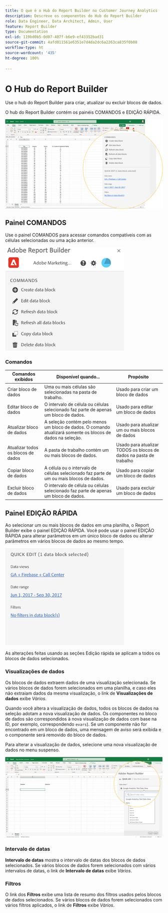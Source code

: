 ```yaml
---
title: O que é o Hub do Report Builder no Customer Journey Analytics
description: Descreve os componentes do Hub do Report Builder
role: Data Engineer, Data Architect, Admin, User
feature: Report Builder
type: Documentation
exl-id: 119bd0b5-0d07-407f-b6e9-ef43352bad31
source-git-commit: 4afd011561e6351e7d4da2dc6a2263ca835f0b08
workflow-type: ht
source-wordcount: '435'
ht-degree: 100%

---
```


# O Hub do Report Builder

Use o hub do Report Builder para criar, atualizar ou excluir blocos de dados.

O hub do Report Builder contém os painéis COMANDOS e EDIÇÃO RÁPIDA.

![](./assets/image13.png)

## Painel COMANDOS

Use o painel COMANDOS para acessar comandos compatíveis com as células selecionadas ou uma ação anterior.

![](./assets/hub1.png)

### Comandos

| Comandos exibidos | Disponível quando... | Propósito |
|------|------------------|--------|
| Criar bloco de dados | Uma ou mais células são selecionadas na pasta de trabalho. | Usado para criar um bloco de dados |
| Editar bloco de dados | O intervalo de célula ou células selecionado faz parte de apenas um bloco de dados. | Usado para editar um bloco de dados |
| Atualizar bloco de dados | A seleção contém pelo menos um bloco de dados. O comando atualizará somente os blocos de dados na seleção. | Usado para atualizar um ou mais blocos de dados |
| Atualizar todos os blocos de dados | A pasta de trabalho contém um ou mais blocos de dados. | Usado para atualizar TODOS os blocos de dados na pasta de trabalho |
| Copiar bloco de dados | A célula ou o intervalo de células selecionado faz parte de um ou mais blocos de dados. | Usado para copiar um bloco de dados |
| Excluir bloco de dados | O intervalo de célula ou células selecionado faz parte de apenas um bloco de dados. | Usado para excluir um bloco de dados |

## Painel EDIÇÃO RÁPIDA

Ao selecionar um ou mais blocos de dados em uma planilha, o Report Builder exibe o painel EDIÇÃO RÁPIDA. Você pode usar o painel EDIÇÃO RÁPIDA para alterar parâmetros em um único bloco de dados ou alterar parâmetros em vários blocos de dados ao mesmo tempo.

![](./assets/hub2.png)

As alterações feitas usando as seções Edição rápida se aplicam a todos os blocos de dados selecionados.

### Visualizações de dados

Os blocos de dados extraem dados de uma visualização selecionada. Se vários blocos de dados forem selecionados em uma planilha, e caso eles não extraiam dados da mesma visualização, o link de **Visualizações de dados** exibe *Vários*.

Quando você altera a visualização de dados, todos os blocos de dados na seleção adotam a nova visualização de dados. Os componentes no bloco de dados são correspondidos à nova visualização de dados com base na ID, por exemplo, correspondendo ```evars```). Se um componente não for encontrado em um bloco de dados, uma mensagem de aviso será exibida e o componente será removido do bloco de dados.

Para alterar a visualização de dados, selecione uma nova visualização de dados no menu suspenso.

![](./assets/image16.png)

### Intervalo de datas

**Intervalo de datas** mostra o intervalo de datas dos blocos de dados selecionados. Se vários blocos de dados forem selecionados com vários intervalos de datas, o link de **Intervalo de datas** exibe *Vários*.

### Filtros

O link dos **Filtros** exibe uma lista de resumo dos filtros usados pelos blocos de dados selecionados. Se vários blocos de dados forem selecionados com vários filtros aplicados, o link de **Filtros** exibe *Vários*.
